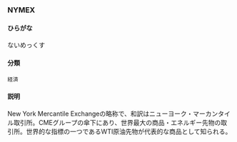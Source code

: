 <div style="display:none;">

## [あ行](securities-terms?id=あ行)
## [か行](securities-terms?id=か行)
## [さ行](securities-terms?id=さ行)
## [た行](securities-terms?id=た行)
## [な行](securities-terms?id=な行)

</div>

### NYMEX

#### ひらがな

ないめっくす

#### 分類

`経済`

#### 説明

New York Mercantile Exchangeの略称で、和訳はニューヨーク・マーカンタイル取引所。CMEグループの傘下にあり、世界最大の商品・エネルギー先物の取引所。世界的な指標の一つであるWTI原油先物が代表的な商品として知られる。

<div style="display:none;">

## [は行](securities-terms?id=は行)
## [ま行](securities-terms?id=ま行)
## [や行](securities-terms?id=や行)
## [ら行](securities-terms?id=ら行)
## [わ行](securities-terms?id=わ行)
## [英数字・記号](securities-terms?id=英数字・記号)

</div>

